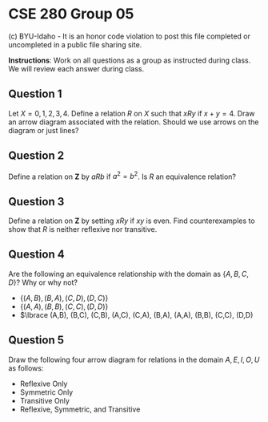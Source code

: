 # CSE 280 Group 05

(c) BYU-Idaho - It is an honor code violation to post this
file completed or uncompleted in a public file sharing site.

**Instructions**: Work on all questions as a group as instructed during class.  We will review each answer during class.

## Question 1

Let $X = {0,1,2,3,4}$.  Define a relation $R$ on $X$ such that $xRy$ if $x+y=4$.  Draw an arrow diagram associated with the relation.  Should we use arrows on the diagram or just lines?

## Question 2

Define a relation on $\mathbf{Z}$ by $aRb$ if $a^2=b^2$.  Is $R$ an equivalence relation?

## Question 3

Define a relation on $\mathbf{Z}$ by setting $xRy$ if $xy$ is even.  Find counterexamples to show that $R$ is neither reflexive nor transitive.

## Question 4

Are the following an equivalence relationship with the domain as $\lbrace A, B, C, D \rbrace$?  Why or why not?

* $\lbrace (A,B), (B,A), (C,D), (D,C) \rbrace$
* $\lbrace (A,A), (B,B), (C,C), (D,D) \rbrace$
* $\lbrace (A,B), (B,C), (C,B), (A,C), (C,A), (B,A), (A,A), (B,B), (C,C), (D,D)

## Question 5

Draw the following four arrow diagram for relations in the domain ${A, E, I, O, U}$ as follows:

* Reflexive Only
* Symmetric Only
* Transitive Only
* Reflexive, Symmetric, and Transitive